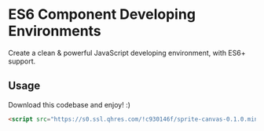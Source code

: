 # ES6 Component Developing Environments

Create a clean & powerful JavaScript developing environment, with ES6+ support.

## Usage

Download this codebase and enjoy! :)

```html
<script src="https://s0.ssl.qhres.com/!c930146f/sprite-canvas-0.1.0.min.js"></script>
```
